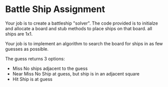 # Battle Ship Assignment

Your job is to create a battleship "solver". The code provided is to initialze and allocate a board and stub methods to place ships on that board. all ships are 1x1.

Your job is to implement an algorithm to search the board for ships in as few guesses as possible.

The guess returns 3 options:

- Miss
  No ships adjacent to the guess
- Near Miss
  No Ship at guess, but ship is in an adjacent square
- Hit
  Ship is at guess
